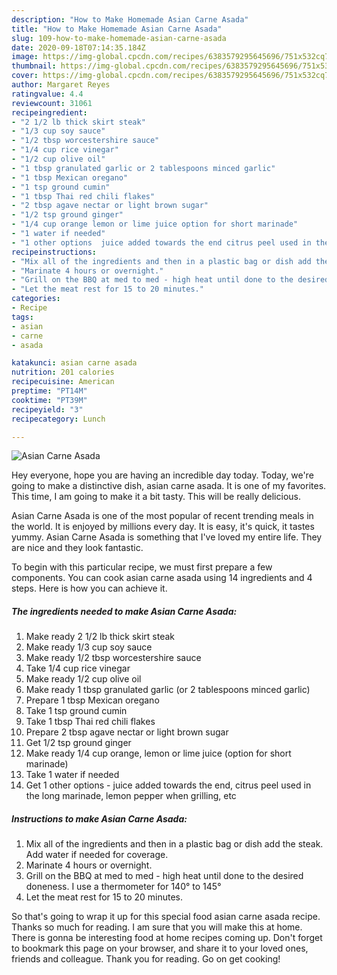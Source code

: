 ```yaml
---
description: "How to Make Homemade Asian Carne Asada"
title: "How to Make Homemade Asian Carne Asada"
slug: 109-how-to-make-homemade-asian-carne-asada
date: 2020-09-18T07:14:35.184Z
image: https://img-global.cpcdn.com/recipes/6383579295645696/751x532cq70/asian-carne-asada-recipe-main-photo.jpg
thumbnail: https://img-global.cpcdn.com/recipes/6383579295645696/751x532cq70/asian-carne-asada-recipe-main-photo.jpg
cover: https://img-global.cpcdn.com/recipes/6383579295645696/751x532cq70/asian-carne-asada-recipe-main-photo.jpg
author: Margaret Reyes
ratingvalue: 4.4
reviewcount: 31061
recipeingredient:
- "2 1/2 lb thick skirt steak"
- "1/3 cup soy sauce"
- "1/2 tbsp worcestershire sauce"
- "1/4 cup rice vinegar"
- "1/2 cup olive oil"
- "1 tbsp granulated garlic or 2 tablespoons minced garlic"
- "1 tbsp Mexican oregano"
- "1 tsp ground cumin"
- "1 tbsp Thai red chili flakes"
- "2 tbsp agave nectar or light brown sugar"
- "1/2 tsp ground ginger"
- "1/4 cup orange lemon or lime juice option for short marinade"
- "1 water if needed"
- "1 other options  juice added towards the end citrus peel used in the long marinade lemon pepper when grilling etc"
recipeinstructions:
- "Mix all of the ingredients and then in a plastic bag or dish add the steak. Add water if needed for coverage."
- "Marinate 4 hours or overnight."
- "Grill on the BBQ at med to med - high heat until done to the desired doneness. I use a thermometer for 140° to 145°"
- "Let the meat rest for 15 to 20 minutes."
categories:
- Recipe
tags:
- asian
- carne
- asada

katakunci: asian carne asada 
nutrition: 201 calories
recipecuisine: American
preptime: "PT14M"
cooktime: "PT39M"
recipeyield: "3"
recipecategory: Lunch

---
```



![Asian Carne Asada](https://img-global.cpcdn.com/recipes/6383579295645696/751x532cq70/asian-carne-asada-recipe-main-photo.jpg)

Hey everyone, hope you are having an incredible day today. Today, we're going to make a distinctive dish, asian carne asada. It is one of my favorites. This time, I am going to make it a bit tasty. This will be really delicious.



Asian Carne Asada is one of the most popular of recent trending meals in the world. It is enjoyed by millions every day. It is easy, it's quick, it tastes yummy. Asian Carne Asada is something that I've loved my entire life. They are nice and they look fantastic.


To begin with this particular recipe, we must first prepare a few components. You can cook asian carne asada using 14 ingredients and 4 steps. Here is how you can achieve it.

<!--inarticleads1-->

##### The ingredients needed to make Asian Carne Asada:

1. Make ready 2 1/2 lb thick skirt steak
1. Make ready 1/3 cup soy sauce
1. Make ready 1/2 tbsp worcestershire sauce
1. Take 1/4 cup rice vinegar
1. Make ready 1/2 cup olive oil
1. Make ready 1 tbsp granulated garlic (or 2 tablespoons minced garlic)
1. Prepare 1 tbsp Mexican oregano
1. Take 1 tsp ground cumin
1. Take 1 tbsp Thai red chili flakes
1. Prepare 2 tbsp agave nectar or light brown sugar
1. Get 1/2 tsp ground ginger
1. Make ready 1/4 cup orange, lemon or lime juice (option for short marinade)
1. Take 1 water if needed
1. Get 1 other options - juice added towards the end, citrus peel used in the long marinade, lemon pepper when grilling, etc




<!--inarticleads2-->

##### Instructions to make Asian Carne Asada:

1. Mix all of the ingredients and then in a plastic bag or dish add the steak. Add water if needed for coverage.
1. Marinate 4 hours or overnight.
1. Grill on the BBQ at med to med - high heat until done to the desired doneness. I use a thermometer for 140° to 145°
1. Let the meat rest for 15 to 20 minutes.




So that's going to wrap it up for this special food asian carne asada recipe. Thanks so much for reading. I am sure that you will make this at home. There is gonna be interesting food at home recipes coming up. Don't forget to bookmark this page on your browser, and share it to your loved ones, friends and colleague. Thank you for reading. Go on get cooking!
